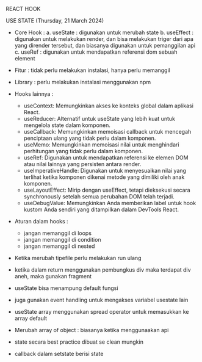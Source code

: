 REACT HOOK 

USE STATE (Thursday, 21 March 2024)
* Core Hook :
  a. useState : digunakan untuk merubah state
  b. useEffect : digunakan untuk melakukan render, dan bisa melakukan triger dari apa yang dirender tersebut, dan biasanya digunakan untuk pemanggilan api
  c. useRef : digunakan untuk mendapatkan referensi dom sebuah element
  
* Fitur : tidak perlu melakukan instalasi, hanya perlu memanggil
* Library : perlu melakukan instalasi menggunakan npm
* Hooks lainnya :
  - useContext: Memungkinkan akses ke konteks global dalam aplikasi React.
  - useReducer: Alternatif untuk useState yang lebih kuat untuk mengelola state dalam komponen.
  - useCallback: Memungkinkan memoisasi callback untuk mencegah penciptaan ulang yang tidak perlu dalam komponen.
  - useMemo: Memungkinkan memoisasi nilai untuk menghindari perhitungan yang tidak perlu dalam komponen.
  - useRef: Digunakan untuk mendapatkan referensi ke elemen DOM atau nilai lainnya yang persisten antara render.
  - useImperativeHandle: Digunakan untuk menyesuaikan nilai yang terlihat ketika komponen dikenai metode yang dimiliki oleh anak komponen.
  - useLayoutEffect: Mirip dengan useEffect, tetapi dieksekusi secara synchronously setelah semua perubahan DOM telah terjadi.
  - useDebugValue: Memungkinkan Anda memberikan label untuk hook kustom Anda sendiri yang ditampilkan dalam DevTools React.

* Aturan dalam hooks :
  - jangan memanggil di loops
  - jangan memanggil di condition
  - jangan memanggil di nested

* Ketika merubah tipefile perlu melakukan run ulang
* ketika dalam return menggunakan pembungkus div maka terdapat div aneh, maka gunakan fragment
* useState bisa menampung default fungsi
* juga gunakan event handling untuk mengakses variabel usestate lain
* useState array menggunakan spread operator untuk memasukkan ke array default
* Merubah array of object : biasanya ketika menggunaakan api
* state secara best practice dibuat se clean mungkin
* callback dalam setstate berisi state
